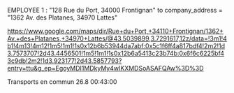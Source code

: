 EMPLOYEE 1 : "128 Rue du Port, 34000 Frontignan"
to
company_address = "1362 Av. des Platanes, 34970 Lattes"

https://www.google.com/maps/dir/Rue+du+Port,+34110+Frontignan/1362+Av.+des+Platanes,+34970+Lattes/@43.5039899,3.7291617,12z/data=!3m1!4b1!4m13!4m12!1m5!1m1!1s0x12b6b53944da7abf:0x5c1f6ff4a817bdf4!2m2!1d3.7573707!2d43.4456501!1m5!1m1!1s0x12b6a5413c23b74b:0x6f6c6225bf43c9db!2m2!1d3.923177!2d43.5857793?entry=ttu&g_ep=EgoyMDI1MDkyMy4wIKXMDSoASAFQAw%3D%3D

Transports en commun	26.8	00:43:00
